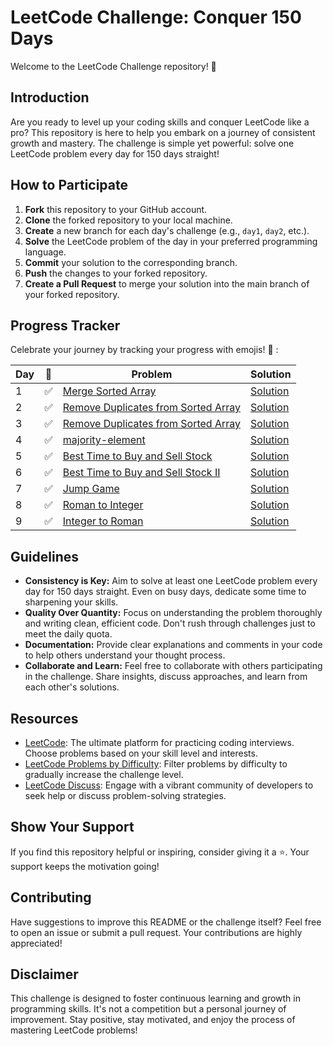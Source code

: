 # LeetCode Challenge: Conquer 150 Days

Welcome to the LeetCode Challenge repository! 🚀

## Introduction

Are you ready to level up your coding skills and conquer LeetCode like a pro? This repository is here to help you embark on a journey of consistent growth and mastery. The challenge is simple yet powerful: solve one LeetCode problem every day for 150 days straight!

## How to Participate

1. **Fork** this repository to your GitHub account.
2. **Clone** the forked repository to your local machine.
3. **Create** a new branch for each day's challenge (e.g., `day1`, `day2`, etc.).
4. **Solve** the LeetCode problem of the day in your preferred programming language.
5. **Commit** your solution to the corresponding branch.
6. **Push** the changes to your forked repository.
7. **Create a Pull Request** to merge your solution into the main branch of your forked repository.

## Progress Tracker

Celebrate your journey by tracking your progress with emojis! 🎉 :

| Day | 🌟 | Problem | Solution |
| --- | -- | ------- | -------- |
| 1   | ✅ | [Merge Sorted Array](https://leetcode.com/problems/merge-sorted-array/description/?envType=study-plan-v2&envId=top-interview-150) | [Solution](https://github.com/ElMehdiiiii/leetcode/blob/main/merge_sorted_array.py) |
| 2   | ✅ | [Remove Duplicates from Sorted Array](https://leetcode.com/problems/remove-duplicates-from-sorted-array/description/?envType=study-plan-v2&envId=top-interview-150) | [Solution](https://github.com/ElMehdiiiii/leetcode/blob/main/merge_sorted_array.py)|
| 3 | ✅ | [Remove Duplicates from Sorted Array](https://leetcode.com/problems/remove-duplicates-from-sorted-array-ii/description/?envType=study-plan-v2&envId=top-interview-150) | [Solution](https://github.com/ElMehdiiiii/leetcode/blob/main/emove-duplicates-from-sorted-array-ii.py) |
| 4 | ✅ | [majority-element](https://leetcode.com/problems/majority-element/?envType=study-plan-v2&envId=top-interview-150) | [Solution](https://github.com/ElMehdiiiii/leetcode/blob/main/majority-element.py) |
| 5 | ✅ | [Best Time to Buy and Sell Stock](https://leetcode.com/problems/best-time-to-buy-and-sell-stock/description/?envType=study-plan-v2&envId=top-interview-150) | [Solution](https://github.com/ElMehdiiiii/leetcode/blob/main/Best%20Time%20to%20Buy%20and%20Sell%20Stock.py) |
| 6 | ✅ | [Best Time to Buy and Sell Stock II](https://leetcode.com/problems/best-time-to-buy-and-sell-stock-ii/?envType=study-plan-v2&envId=top-interview-150) | [Solution](https://github.com/ElMehdiiiii/leetcode/blob/main/Best%20Time%20to%20Buy%20and%20Sell%20Stock%20ll.py) |
| 7 | ✅ | [Jump Game](https://leetcode.com/problems/jump-game/description/?envType=study-plan-v2&envId=top-interview-150) | [Solution](https://github.com/ElMehdiiiii/leetcode/blob/main/jump-game.py) |
| 8 | ✅ | [Roman to Integer](https://leetcode.com/problems/roman-to-integer/?envType=study-plan-v2&envId=top-interview-150) | [Solution](https://github.com/ElMehdiiiii/leetcode/blob/main/Roman%20to%20Integer) |
| 9 | ✅ | [Integer to Roman](https://leetcode.com/problems/integer-to-roman/description/?envType=study-plan-v2&envId=top-interview-150) | [Solution](https://github.com/ElMehdiiiii/leetcode/blob/main/Integer%20to%20Roman.py) |


## Guidelines

- **Consistency is Key:** Aim to solve at least one LeetCode problem every day for 150 days straight. Even on busy days, dedicate some time to sharpening your skills.
- **Quality Over Quantity:** Focus on understanding the problem thoroughly and writing clean, efficient code. Don't rush through challenges just to meet the daily quota.
- **Documentation:** Provide clear explanations and comments in your code to help others understand your thought process.
- **Collaborate and Learn:** Feel free to collaborate with others participating in the challenge. Share insights, discuss approaches, and learn from each other's solutions.

## Resources

- [LeetCode](https://leetcode.com/): The ultimate platform for practicing coding interviews. Choose problems based on your skill level and interests.
- [LeetCode Problems by Difficulty](https://leetcode.com/studyplan/top-interview-150/): Filter problems by difficulty to gradually increase the challenge level.
- [LeetCode Discuss](https://leetcode.com/discuss/): Engage with a vibrant community of developers to seek help or discuss problem-solving strategies.

## Show Your Support

If you find this repository helpful or inspiring, consider giving it a ⭐️. Your support keeps the motivation going!

## Contributing

Have suggestions to improve this README or the challenge itself? Feel free to open an issue or submit a pull request. Your contributions are highly appreciated!

## Disclaimer

This challenge is designed to foster continuous learning and growth in programming skills. It's not a competition but a personal journey of improvement. Stay positive, stay motivated, and enjoy the process of mastering LeetCode problems!
